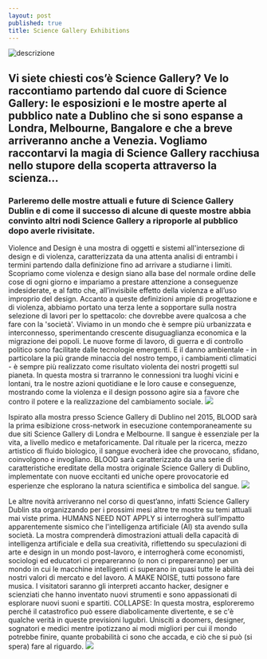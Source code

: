 ```yaml
---
layout: post
published: true
title: Science Gallery Exhibitions
---
```

![descrizione](http://3t6ba91znr5aftsk8zjscc91.wpengine.netdna-cdn.com/wp-content/uploads/2015/10/Science-Gallery-at-Trinity-College-Dublin-670x310.jpg)

## Vi siete chiesti cos’è Science Gallery? Ve lo raccontiamo partendo dal cuore di Science Gallery: le esposizioni e le mostre aperte al pubblico nate a Dublino che si sono espanse a Londra, Melbourne, Bangalore e che a breve arriveranno anche a Venezia. Vogliamo raccontarvi la magia di Science Gallery racchiusa nello stupore della scoperta attraverso la scienza…

### Parleremo delle mostre attuali e future di Science Gallery Dublin e di come il successo di alcune di queste mostre abbia convinto altri nodi Science Gallery a riproporle al  pubblico dopo averle rivisitate.

Violence and Design è una mostra di oggetti e sistemi all'intersezione di design e di violenza, caratterizzata da una attenta analisi di entrambi i termini partendo dalla definizione fino ad arrivare a studiarne i limiti.
Scopriamo come violenza e design siano alla base del normale ordine delle cose di ogni giorno e impariamo a prestare attenzione a conseguenze indesiderate, e al fatto che, all’invisibile effetto della violenza e all’uso improprio del design.
Accanto a queste definizioni ampie di progettazione e di violenza, abbiamo portato una terza lente a sopportare sulla nostra selezione di lavori per lo spettacolo: che dovrebbe avere qualcosa a che fare con la 'società'. Viviamo in un mondo che è sempre più urbanizzata e interconnesso, sperimentando crescente disuguaglianza economica e la migrazione dei popoli. Le nuove forme di lavoro, di guerra e di controllo politico sono facilitate dalle tecnologie emergenti. E il danno ambientale - in particolare la più grande minaccia del nostro tempo, i cambiamenti climatici - è sempre più realizzato come risultato violenta dei nostri progetti sul pianeta.
In questa mostra si trarranno le connessioni tra luoghi vicini e lontani, tra le nostre azioni quotidiane e le loro cause e conseguenze, mostrando come la violenza e il design possono agire sia a favore che contro il potere e la realizzazione del cambiamento sociale.
![](http://www.dublintown.ie/wp-content/uploads/2016/10/Science-Gallery-.jpg)



Ispirato alla mostra presso Science Gallery di Dublino nel 2015, BLOOD sarà la prima esibizione cross-network in esecuzione contemporaneamente su due siti Science Gallery di Londra e Melbourne.
Il sangue è essenziale per la vita, a livello medico e metaforicamente. Dal rituale per la ricerca, mezzo artistico di fluido biologico, il sangue evocherà idee che provocano, sfidano, coinvolgono e invogliano.
BLOOD sarà caratterizzato da una serie di caratteristiche ereditate della mostra originale Science Gallery di Dublino, implementate con nuove eccitanti ed uniche opere provocatorie ed esperienze che esplorano la natura scientifica e simbolica del sangue.
![](http://trinitynews.ie/wp/wp-content/uploads/2014/10/blood-title.png)



Le altre novità arriveranno nel corso di quest’anno, infatti Science Gallery Dublin sta organizzando per i prossimi mesi altre tre mostre su temi attuali mai viste prima.
HUMANS NEED NOT APPLY si interrogherà sull’impatto apparentemente sismico che l'intelligenza artificiale (AI) sta avendo sulla società. La mostra comprenderà dimostrazioni attuali della capacità di intelligenza artificiale e della sua creatività, riflettendo su speculazioni di arte e design in un mondo post-lavoro, e interrogherà come economisti, sociologi ed educatori ci prepareranno (o non ci prepareranno) per un mondo in cui le macchine intelligenti ci superano in quasi tutte le abilità dei nostri valori di mercato e del lavoro.
A MAKE NOISE, tutti possono fare musica. I visitatori saranno gli interpreti accanto hacker, designer e scienziati che hanno inventato nuovi strumenti e sono appassionati di esplorare nuovi suoni e spartiti.
COLLAPSE: In questa mostra, esploreremo perché il catastrofico può essere diabolicamente divertente, e se c'è qualche verità in queste previsioni lugubri. Unisciti a doomers, designer, sognatori e medici mentre ipotizzano ai modi migliori per cui il mondo potrebbe finire, quante probabilità ci sono che accada, e ciò che si può (si spera) fare al riguardo.
![](https://dublin.sciencegallery.com/files/styles/medium_wide_16_9/public/youtube/5qg6ALyw6JU.jpg?itok=ABh3epfP)
